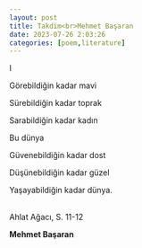 ```yaml
---
layout: post
title: Takdim<br>Mehmet Başaran
date: 2023-07-26 2:03:26
categories: [poem,literature]
---
```


I <br>

Görebildiğin kadar mavi<br>

Sürebildiğin kadar toprak<br>

Sarabildiğin kadar kadın<br>

Bu dünya<br>

Güvenebildiğin kadar dost<br>

Düşünebildiğin kadar güzel<br>

Yaşayabildiğin kadar dünya.<br>

<br>
Ahlat Ağacı, S. 11-12<br>

<b>Mehmet Başaran</b>

